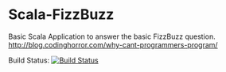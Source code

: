 # Scala-FizzBuzz

Basic Scala Application to answer the basic FizzBuzz question.
http://blog.codinghorror.com/why-cant-programmers-program/

Build Status:
[![Build Status](https://travis-ci.org/justindoeswork/Scala-FizzBuzz.svg?branch=master)](https://travis-ci.org/justindoeswork/Scala-FizzBuzz)
